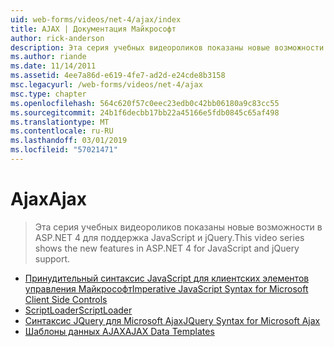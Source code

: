 ```yaml
---
uid: web-forms/videos/net-4/ajax/index
title: AJAX | Документация Майкрософт
author: rick-anderson
description: Эта серия учебных видеороликов показаны новые возможности в ASP.NET 4 для поддержка JavaScript и jQuery.
ms.author: riande
ms.date: 11/14/2011
ms.assetid: 4ee7a86d-e619-4fe7-ad2d-e24cde8b3158
msc.legacyurl: /web-forms/videos/net-4/ajax
msc.type: chapter
ms.openlocfilehash: 564c620f57c0eec23edb0c42bb06180a9c83cc55
ms.sourcegitcommit: 24b1f6decbb17bb22a45166e5fdb0845c65af498
ms.translationtype: MT
ms.contentlocale: ru-RU
ms.lasthandoff: 03/01/2019
ms.locfileid: "57021471"
---
```

<a name="ajax"></a><span data-ttu-id="757c3-103">Ajax</span><span class="sxs-lookup"><span data-stu-id="757c3-103">Ajax</span></span>
====================
> <span data-ttu-id="757c3-104">Эта серия учебных видеороликов показаны новые возможности в ASP.NET 4 для поддержка JavaScript и jQuery.</span><span class="sxs-lookup"><span data-stu-id="757c3-104">This video series shows the new features in ASP.NET 4 for JavaScript and jQuery support.</span></span>


- [<span data-ttu-id="757c3-105">Принудительный синтаксис JavaScript для клиентских элементов управления Майкрософт</span><span class="sxs-lookup"><span data-stu-id="757c3-105">Imperative JavaScript Syntax for Microsoft Client Side Controls</span></span>](aspnet-4-quick-hit-imperative-javascript-syntax-for-microsoft-client-side-controls.md)
- [<span data-ttu-id="757c3-106">ScriptLoader</span><span class="sxs-lookup"><span data-stu-id="757c3-106">ScriptLoader</span></span>](aspnet-4-quick-hit-the-scriptloader.md)
- [<span data-ttu-id="757c3-107">Синтаксис JQuery для Microsoft Ajax</span><span class="sxs-lookup"><span data-stu-id="757c3-107">JQuery Syntax for Microsoft Ajax</span></span>](aspnet-4-quick-hit-jquery-syntax-for-microsoft-ajax.md)
- [<span data-ttu-id="757c3-108">Шаблоны данных AJAX</span><span class="sxs-lookup"><span data-stu-id="757c3-108">AJAX Data Templates</span></span>](aspnet-4-quick-hit-ajax-data-templates.md)
